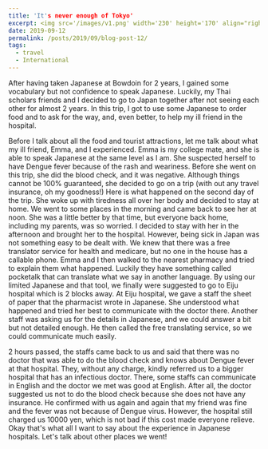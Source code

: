 ```yaml
---
title: 'It's never enough of Tokyo'
excerpt: <img src='/images/v1.png' width='230' height='170' align="right" hspace="20"> After my feet touched the ground of Suwannabhumi Airport, my mom came to me and said "Let's go to Vietnam." Though I just came back from Maine, and still had not adjusted from the time difference, this trip really killed my jet lag! We planned the trip a month ahead, booked the plane tickets and three hotels for three night in Vietnam. I'd longed for a backpack trip like this with my family, and it was like dream comes true. The first day in Da Nang was quite hot, but My Khay beach was so pretty. 
date: 2019-09-12
permalink: /posts/2019/09/blog-post-12/
tags:
  - travel
  - International
---
```


After having taken Japanese at Bowdoin for 2 years, I gained some vocabulary but not confidence to speak Japanese. 
Luckily, my Thai scholars friends and I decided to go to Japan together after not seeing each other for almost 2 years. 
In this trip, I got to use some Japanese to order food and to ask for the way, and, even better, to help my ill friend in the hospital. 

Before I talk about all the food and tourist attractions, let me talk about what my ill friend, Emma, and I experienced. 
Emma is my college mate, and she is able to speak Japanese at the same level as I am. 
She suspected herself to have Dengue fever because of the rash and weariness. Before she went on this trip, she did the blood check, and it was negative. 
Although things cannot be 100% guaranteed, she decided to go on a trip (with out any travel insurance, oh my goodness!) 
Here is what happened on the second day of the trip. She woke up with tiredness all over her body and decided to stay at home. 
We went to some places in the morning and came back to see her at noon. She was a little better by that time, but everyone back home, including my parents, was so worried. 
I decided to stay with her in the afternoon and brought her to the hospital. 
However, being sick in Japan was not something easy to be dealt with. We knew that there was a free translator service for health and medicare, but no one in the house has a callable phone. 
Emma and I then walked to the nearest pharmacy and tried to explain them what happened. Luckily they have something called pocketalk that can translate what we say in another language. 
By using our limited Japanese and that tool, we finally were suggested to go to Eiju hospital which is 2 blocks away. At Eiju hospital, we gave a staff the sheet of paper that the pharmacist wrote in Japanese. 
She understood what happened and tried her best to communicate with the doctor there. Another staff was asking us for the details in Japanese, and we could answer a bit but not detailed enough. 
He then called the free translating service, so we could communicate much easily. 

2 hours passed, the staffs came back to us and said that there was no doctor that was able to do the blood check and knows about Dengue fever at that hospital. 
They, without any charge, kindly referred us to a bigger hospital that has an infectious doctor. There, some staffs can communicate in English and the doctor we met was good at English. 
After all, the doctor suggested us not to do the blood check because she does not have any insurance. He confirmed with us again and again that my friend was fine and the fever was not because of Dengue virus. 
However, the hospital still charged us 10000 yen, which is not bad if this cost made everyone relieve. Okay that's what all I want to say about the experience in Japanese hospitals. Let's talk about other places we went! 



